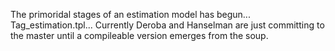 The primoridal stages of an estimation model has begun... Tag_estimation.tpl... Currently Deroba and Hanselman are just committing to the master until a compileable version emerges from the soup.

